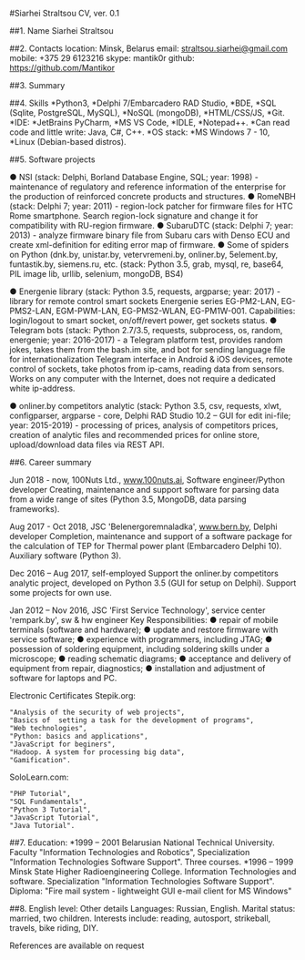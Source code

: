 #Siarhei Straltsou CV, ver. 0.1

##1. Name
   Siarhei Straltsou

##2. Contacts
   location:​ Minsk, Belarus
   email:​ ​straltsou.siarhei@gmail.com
   mobile: ​+375 29 6123216
   skype:​ mantik0r
   github:​ https://github.com/Mantikor

##3. Summary



##4. Skills
     *Python3,
     *Delphi 7/Embarcadero RAD Studio,
     *BDE,
     *SQL (Sqlite, PostgreSQL, MySQL),
     *NoSQL (mongoDB),
     *HTML/CSS/JS,
     *Git.
     *IDE:
       *JetBrains PyCharm,
       *MS VS Code,
       *IDLE,
       *Notepad++.
     *Can read code and little write: Java, C#, C++.
     *OS stack:
       *MS Windows 7 - 10,
       *Linux (Debian-based distros). 

##5. Software projects

● NSI (stack: Delphi, Borland Database Engine, SQL; year: 1998) - maintenance of regulatory and reference information of the enterprise for the production of reinforced concrete products and structures.
● RomeNBH (stack: Delphi 7; year: 2011) - region-lock patcher for firmware files for HTC Rome smartphone. Search region-lock signature and change it for compatibility with RU-region firmware.
● SubaruDTC (stack: Delphi 7; year: 2013) - analyze firmware binary file from Subaru cars with Denso ECU and create xml-definition for editing error map of firmware.
● Some of spiders on Python (dnk.by, unistar.by, vetervremeni.by, onliner.by, 5element.by, funtastik.by, siemens.ru, etc. (stack: Python 3.5, grab, mysql, re, base64, PIL image lib, urllib, selenium, mongoDB, BS4)

● Energenie library (stack: Python 3.5, requests, argparse; year: 2017) - library for remote control smart sockets Energenie series EG-PM2-LAN, EG-PMS2-LAN, EGM-PWM-LAN, EG-PMS2-WLAN, EG-PM1W-001. Capabilities: login/logout to smart socket, on/off/revert power, get sockets status.
● Telegram bots (stack: Python 2.7/3.5, requests, subprocess, os, random, energenie; year: 2016-2017) - a  Telegram platform test, provides random jokes, takes them from the bash.im site, and bot for sending language file for internationalization Telegram interface in Android & iOS devices, remote control of sockets, take photos from ip-cams, reading data from sensors. Works on any computer with the Internet, does not require a dedicated white ip-address.

● onliner.by competitors analytic (stack: Python 3.5, csv, requests, xlwt, configparser, argparse - core, Delphi RAD Studio 10.2 – GUI for edit ini-file; year: 2015-2019) - processing of prices, analysis of competitors prices, creation of analytic files and recommended prices for online store, upload/download data files via REST API.

##6. Career summary

Jun 2018 - now, 100Nuts Ltd., www.100nuts.ai, Software engineer/Python developer
Creating, maintenance and support software for parsing data from a wide range of sites (Python 3.5, MongoDB, data parsing frameworks).

Aug 2017 - Oct 2018, JSC 'Belenergoremnaladka', www.bern.by, Delphi developer
Completion, maintenance and support of a software package for the calculation of TEP for Thermal power plant (Embarcadero Delphi 10). Auxiliary software (Python 3).

Dec 2016 – Aug 2017, self-employed
Support the onliner.by competitors analytic project, developed on Python 3.5 (GUI for setup on Delphi). Support some projects for own use.

Jan 2012 – Nov 2016, JSC 'First Service Technology', service center 'rempark.by', sw & hw engineer
Key Responsibilities:
● repair of mobile terminals (software and hardware);
● update and restore firmware with service software;
● experience with programmers, including JTAG;
● possession of soldering equipment, including soldering skills under a microscope;
● reading schematic diagrams;
● acceptance and delivery of equipment from repair, diagnostics;
● installation and adjustment of software for laptops and PC.

 Electronic Certificates
Stepik.org:

    "Analysis of the security of web projects",
    "Basics of  setting a task for the development of programs",
    "Web technologies",
    "Python: basics and applications",
    "JavaScript for beginers",
    "Hadoop. A system for processing big data",
    "Gamification".

SoloLearn.com:

    "PHP Tutorial",
    "SQL Fundamentals",
    "Python 3 Tutorial",
    "JavaScript Tutorial",
    "Java Tutorial".

##7. Education:
   *1999 – 2001 Belarusian National Technical University.
   Faculty "Information Technologies and Robotics",
   Specialization "Information Technologies Software Support".
   Three courses.
   *1996 – 1999 Minsk State Higher Radioengineering College.
   Information Technologies and software.
   Specialization  "Information Technologies Software Support".
   Diploma: "Fire mail system - lightweight GUI e-mail client for MS Windows"

##8. English level:
   Other details
Languages: Russian, English.
Marital status: married, two children.
Interests include: reading, autosport, strikeball, travels, bike riding, DIY.

References are available on request
